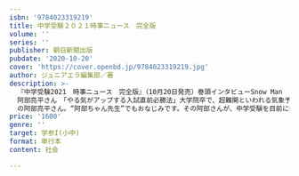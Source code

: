 ```yaml
---
isbn: '9784023319219'
title: 中学受験２０２１時事ニュース　完全版
volume: ''
series: ''
publisher: 朝日新聞出版
pubdate: '2020-10-20'
cover: 'https://cover.openbd.jp/9784023319219.jpg'
author: ジュニアエラ編集部／著
description: >-
  『中学受験2021　時事ニュース　完全版』（10月20日発売）巻頭インタビューSnow Man
  阿部亮平さん　「やる気がアップする入試直前必勝法」大学院卒で、超難関といわれる気象予報士の試験にも合格しているSnow Man
  の阿部亮平さん。“阿部ちゃん先生”でもおなじみです。その阿部さんが、中学受験を目前に控える子どもたちに、入試直前必勝法や楽しく勉強するコツなどをたっぷ語ってくれます。過去１年の重大ニュース五輪延期、今後どうなる？南極で２０℃超え、なぜ米中対立がますます激化日本の男女平等、過去最低の１２１位レジ袋有料化スタート５Gで未来はどう変わる？また起きた豪雨被害スーパーコンピューター「富岳」世界一に沖縄戦から75年、まだ基地をつくるの？人類共通の遺産「首里城」が焼失ヘイトスピーチに刑事罰2020年の注目！新型コロナウイルスのニュースを深掘り●パンデミック発生　新型コロナから身を守れ●新型コロナと経済　マスクはなぜなくなった？●新型コロナとのつきあい方　感染症の歴史から学ぶ最新サイエンスニュース小惑星「リュウグウ」の探査を終え、「はやぶさ２」帰途へオリオン座の一等星「ペテルギウス」が暗くなった重力波望遠鏡「KAGRA」完成世界が認めた「チバニアン」感染拡大を防ぐ数理モデルバッタ大発生で食糧危機歯石のDNAから江戸の食生活がわかった〈実践編〉ニュースの受験問題にトライ！１年間まるごとふりかえり　ニュースカレンダー教えて！早川明夫先生　出題のポイント＆追い込み勉強法
price: '1600'
genre: ''
target: 学参I(小中)
format: 単行本
content: 社会

---
```

